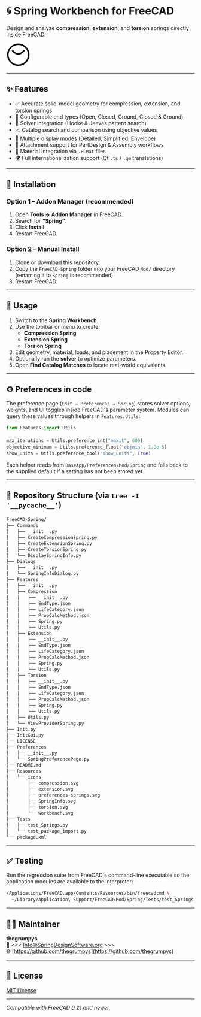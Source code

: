 # 🌀 Spring Workbench for FreeCAD

Design and analyze **compression**, **extension**, and **torsion** springs directly inside FreeCAD.

![Spring Workbench Toolbar](Resources/icons/workbench.svg)

---

## ✨ Features

- ✅ Accurate solid-model geometry for compression, extension, and torsion springs  
- 🧩 Configurable end types (Open, Closed, Ground, Closed & Ground)  
- 🧮 Solver integration (Hooke & Jeeves pattern search)  
- 📈 Catalog search and comparison using objective values  
- 🎨 Multiple display modes (Detailed, Simplified, Envelope)  
- 🧷 Attachment support for PartDesign & Assembly workflows  
- 🧾 Material integration via `.FCMat` files  
- 🌍 Full internationalization support (Qt `.ts` / `.qm` translations)

---

## 🧰 Installation

### Option 1 – Addon Manager (recommended)
1. Open **Tools → Addon Manager** in FreeCAD.  
2. Search for **“Spring”**.
3. Click **Install**.  
4. Restart FreeCAD.

### Option 2 – Manual Install
1. Clone or download this repository.  
2. Copy the `FreeCAD-Spring` folder into your FreeCAD `Mod/` directory (renaming it to `Spring` is recommended).
3. Restart FreeCAD.

---

## 🚀 Usage

1. Switch to the **Spring Workbench**.
2. Use the toolbar or menu to create:
   - **Compression Spring**
   - **Extension Spring**
   - **Torsion Spring**
3. Edit geometry, material, loads, and placement in the Property Editor.  
4. Optionally run the **solver** to optimize parameters.  
5. Open **Find Catalog Matches** to locate real-world equivalents.

---

## ⚙️ Preferences in code

The preference page (``Edit → Preferences → Spring``) stores solver options,
weights, and UI toggles inside FreeCAD's parameter system. Modules can query
these values through helpers in ``Features.Utils``:

```python
from Features import Utils

max_iterations = Utils.preference_int("maxit", 600)
objective_minimum = Utils.preference_float("objmin", 1.0e-5)
show_units = Utils.preference_bool("show_units", True)
```

Each helper reads from ``BaseApp/Preferences/Mod/Spring`` and falls back to
the supplied default if a setting has not been stored yet.

---

## 📁 Repository Structure (via `tree -I '__pycache__'`)

    FreeCAD-Spring/
    ├── Commands
    │   ├── __init__.py
    │   ├── CreateCompressionSpring.py
    │   ├── CreateExtensionSpring.py
    │   ├── CreateTorsionSpring.py
    │   └── DisplaySpringInfo.py
    ├── Dialogs
    │   ├── __init__.py
    │   └── SpringInfoDialog.py
    ├── Features
    │   ├── __init__.py
    │   ├── Compression
    │   │   ├── __init__.py
    │   │   ├── EndType.json
    │   │   ├── LifeCategory.json
    │   │   ├── PropCalcMethod.json
    │   │   ├── Spring.py
    │   │   └── Utils.py
    │   ├── Extension
    │   │   ├── __init__.py
    │   │   ├── EndType.json
    │   │   ├── LifeCategory.json
    │   │   ├── PropCalcMethod.json
    │   │   ├── Spring.py
    │   │   └── Utils.py
    │   ├── Torsion
    │   │   ├── __init__.py
    │   │   ├── EndType.json
    │   │   ├── LifeCategory.json
    │   │   ├── PropCalcMethod.json
    │   │   ├── Spring.py
    │   │   └── Utils.py
    │   ├── Utils.py
    │   └── ViewProviderSpring.py
    ├── Init.py
    ├── InitGui.py
    ├── LICENSE
    ├── Preferences
    │   ├── __init__.py
    │   └── SpringPreferencePage.py
    ├── README.md
    ├── Resources
    │   └── icons
    │       ├── compression.svg
    │       ├── extension.svg
    │       ├── preferences-springs.svg
    │       ├── SpringInfo.svg
    │       ├── torsion.svg
    │       └── workbench.svg
    ├── Tests
    │   ├── test_Springs.py
    │   └── test_package_import.py
    └── package.xml

---

## ✅ Testing

Run the regression suite from FreeCAD's command-line executable so the
application modules are available to the interpreter:

```bash
/Applications/FreeCAD.app/Contents/Resources/bin/freecadcmd \
  ~/Library/Application\ Support/FreeCAD/Mod/Spring/Tests/test_Springs.py
```

---

## 🧑‍💻 Maintainer

**thegrumpys**  
📧 <<< Info@SpringDesignSoftware.org >>>  
🌐 [https://github.com/thegrumpys](https://github.com/thegrumpys)

---

## 📜 License

[MIT License](LICENSE)

---

*Compatible with FreeCAD 0.21 and newer.*
